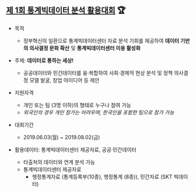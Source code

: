## [제 1회 통계빅데이터 분석 활용대회](https://data.kostat.go.kr/sbchome/bbs/boardDetail.do) :trophy:
* 목적
  + 정부혁신의 일환으로 통계빅데이터센터 자료 분석 기회를 제공하여 **데이터 기반의 의사결정 문화 확산** 및 **통계빅데이터센터 이용 활성화**
 
 * 주제: **데이터로 통하는 세상!**
   + 공공데이터와 민간데이터를 융·복합하여 사회·경제적 현상 분석 및 정책 의사결정 모델 발굴, 창업 아이디어 등 제안
   
 * 지원자격
   + 개인 또는 팀 (3명 이하)의 형태로 누구나 참여 가능 
   - *외국인의 경우 개인 참가는 어려우며, 한국인을 포함한 팀으로 참가 가능*
  
 * 대회기간
   + 2019.06.03(월) ~ 2019.08.02(금)
   
 * 활용데이터: 통계빅데이터센터 제공자료, 공공·민간데이터
   + 타출처의 데이터와 연계 분석 가능
   + 통계빅데이터센터 제공자료
     - 행정통계자료 (통계등록부(10종), 행정통계 (8종)), 민간자료 (SKT 빅데이터)
